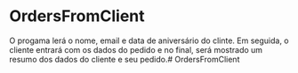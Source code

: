 # OrdersFromClient

O progama lerá o nome, email e data de aniversário do clinte. Em seguida, o cliente entrará com os dados do pedido e no final, será mostrado um resumo dos dados do cliente e seu pedido.# OrdersFromClient
